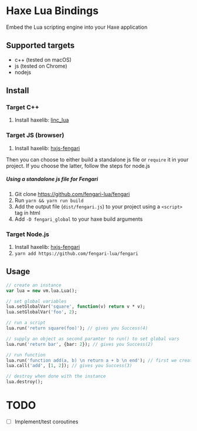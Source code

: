 # Haxe Lua Bindings

Embed the Lua scripting engine into your Haxe application

## Supported targets

- c++ (tested on macOS)
- js (tested on Chrome)
- nodejs

## Install

### Target C++

1. Install haxelib: [linc_lua](https://github.com/kevinresol/linc_lua)

### Target JS (browser)

1. Install haxelib: [hxjs-fengari](https://github.com/kevinresol/hxjs-fengari)

Then you can choose to either build a standalone js file or `require` it in your project.
If you choose the latter, follow the steps for node.js

##### Using a standalone js file for Fengari

1. Git clone https://github.com/fengari-lua/fengari
1. Run `yarn && yarn run build`
1. Add the output file (`dist/fengari.js`) to your project using a `<script>` tag in html
1. Add `-D fengari_global` to your haxe build arguments

### Target Node.js

1. Install haxelib: [hxjs-fengari](https://github.com/kevinresol/hxjs-fengari)
2. `yarn add https://github.com/fengari-lua/fengari`

## Usage

```haxe
// create an instance
var lua = new vm.lua.Lua();

// set global variables
lua.setGlobalVar('square', function(v) return v * v);
lua.setGlobalVar('foo', 2);

// run a script
lua.run('return square(foo)'); // gives you Success(4)

// supply an object as second paramter to run() to set global vars
lua.run('return bar', {bar: 2}); // gives you Success(2)

// run function
lua.run('function add(a, b) \n return a + b \n end'); // first we create a lua function
lua.call('add', [1, 2]); // gives you Success(3)

// destroy when done with the instance
lua.destroy();
```

# TODO

- [ ] Implement/test coroutines